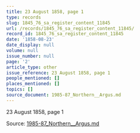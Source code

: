 ```yaml
---
title: 23 August 1858, page 1
type: records
slug: 1845_76_sa_register_content_11845
url: /records/1845_76_sa_register_content_11845/
record_id: 1845_76_sa_register_content_11845
date: '1858-08-23'
date_display: null
volume: null
issue_number: null
page: '2'
article_type: other
issue_reference: 23 August 1858, page 1
people_mentioned: []
places_mentioned: []
topics: []
source_document: 1985-87_Northern__Argus.md
---
```


23 August 1858, page 1

Source: [1985-87_Northern__Argus.md](/downloads/markdown/1985-87_Northern__Argus.md)
